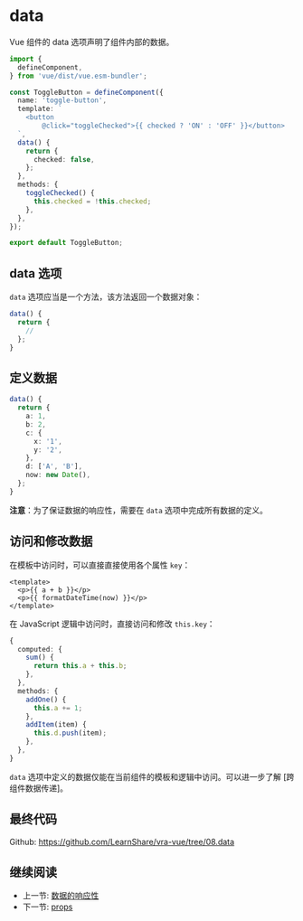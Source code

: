 # data

Vue 组件的 data 选项声明了组件内部的数据。

``` ts
import {
  defineComponent,
} from 'vue/dist/vue.esm-bundler';

const ToggleButton = defineComponent({
  name: 'toggle-button',
  template: `
    <button
        @click="toggleChecked">{{ checked ? 'ON' : 'OFF' }}</button>
  `,
  data() {
    return {
      checked: false,
    };
  },
  methods: {
    toggleChecked() {
      this.checked = !this.checked;
    },
  },
});

export default ToggleButton;
```

## data 选项

`data` 选项应当是一个方法，该方法返回一个数据对象：

``` ts
data() {
  return {
    //
  };
}
```

## 定义数据

``` ts
data() {
  return {
    a: 1,
    b: 2,
    c: {
      x: '1',
      y: '2',
    },
    d: ['A', 'B'],
    now: new Date(),
  };
}
```

**注意**：为了保证数据的响应性，需要在 `data` 选项中完成所有数据的定义。

## 访问和修改数据

在模板中访问时，可以直接直接使用各个属性 `key`：

``` vue
<template>
  <p>{{ a + b }}</p>
  <p>{{ formatDateTime(now) }}</p>
</template>
```

在 JavaScript 逻辑中访问时，直接访问和修改 `this.key`：

``` ts
{
  computed: {
    sum() {
      return this.a + this.b;
    },
  },
  methods: {
    addOne() {
      this.a += 1;
    },
    addItem(item) {
      this.d.push(item);
    },
  },
}
```

`data` 选项中定义的数据仅能在当前组件的模板和逻辑中访问。可以进一步了解 [跨组件数据传递]。

## 最终代码

Github: <https://github.com/LearnShare/vra-vue/tree/08.data>

## 继续阅读

+ 上一节: [数据的响应性](./reactivity.md)
+ 下一节: [props](./props.md)
